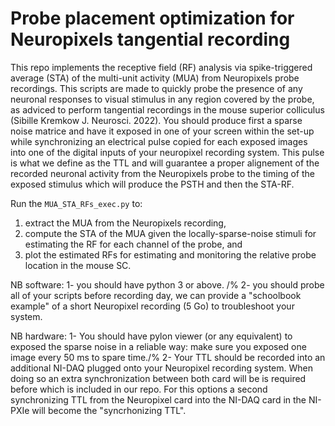 # Probe placement optimization for Neuropixels tangential recording

This repo implements the receptive field (RF) analysis via spike-triggered average (STA) of the multi-unit activity (MUA) from Neuropixels probe recordings. This scripts are made to quickly probe the presence of any neuronal responses to visual stimulus in any region covered by the probe, as adviced to perform tangential recordings in the mouse superior colliculus (Sibille Kremkow J. Neurosci. 2022). You should produce first a sparse noise matrice and have it exposed in one of your screen within the set-up while synchronizing an electrical pulse copied for each exposed images into one of the digital inputs of your neuropixel recording system. This pulse is what we define as the TTL and will guarantee a proper alignement of the recorded neuronal activity from the Neuropixels probe to the timing of the exposed stimulus which will produce the PSTH and then the STA-RF.

Run the `MUA_STA_RFs_exec.py` to:
1. extract the MUA from the Neuropixels recording,
2. compute the STA of the MUA given the locally-sparse-noise stimuli for estimating the RF for each channel of the probe, and 
3. plot the estimated RFs for estimating and monitoring the relative probe location in the mouse SC.


NB software: 
1- you should have python 3 or above. /%
2- you should probe all of your scripts before recording day, we can provide a "schoolbook example" of a short Neuropixel recording (5 Go) to troubleshoot your system.

NB hardware:
1- You should have pylon viewer (or any equivalent) to exposed the sparse noise in a reliable way: make sure you exposed one image every 50 ms to spare time./%
2- Your TTL should be recorded into an additional NI-DAQ plugged onto your Neuropixel recording system. When doing so an extra synchronization between both card will be is required before which is included in our repo. For this options a second synchronizing TTL from the Neuropixel card into the NI-DAQ card in the NI-PXIe will become the "syncrhonizing TTL".
